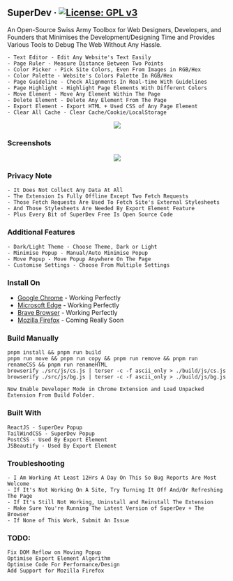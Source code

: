 ## SuperDev &middot; [![License: GPL v3](https://img.shields.io/badge/License-GPLv3-blue.svg)](https://www.gnu.org/licenses/gpl-3.0)

An Open-Source Swiss Army Toolbox for Web Designers, Developers, and Founders that Minimises the Development/Designing Time and Provides Various Tools to Debug The Web Without Any Hassle.

```
- Text Editor - Edit Any Website's Text Easily
- Page Ruler - Measure Distance Between Two Points
- Color Picker - Pick Site Colors, Even From Images in RGB/Hex
- Color Palette - Website's Colors Palette In RGB/Hex
- Page Guideline - Check Alignments In Real-time With Guidelines
- Page Highlight - Highlight Page Elements With Different Colors
- Move Element - Move Any Element Within The Page
- Delete Element - Delete Any Element From The Page
- Export Element - Export HTML + Used CSS of Any Page Element
- Clear All Cache - Clear Cache/Cookie/LocalStorage
```

<p align="center">
  <a href="https://www.youtube.com/watch?v=KWj-TqCuoHo">
    <img src="https://github.com/twoabd/superdev/blob/main/screenshots/youtube/1.png">
  </a>
</p>


### Screenshots

<p align="center">
  <img src="https://github.com/twoabd/superdev/blob/main/screenshots/github/1.png">
</p>

### Privacy Note

```
- It Does Not Collect Any Data At All
- The Extension Is Fully Offline Except Two Fetch Requests
- Those Fetch Requests Are Used To Fetch Site's External Stylesheets
- And Those Stylesheets Are Needed By Export Element Feature
- Plus Every Bit of SuperDev Free Is Open Source Code
```

### Additional Features

```
- Dark/Light Theme - Choose Theme, Dark or Light
- Minimise Popup - Manual/Auto Minimise Popup
- Move Popup - Move Popup Anywhere On The Page
- Customise Settings - Choose From Multiple Settings
```

### Install On

- [Google Chrome](https://chrome.google.com/webstore/detail/superdev/jlkikimlceonbmfjieipbonnglnlchhl) - Working Perfectly
- [Microsoft Edge](https://chrome.google.com/webstore/detail/superdev/jlkikimlceonbmfjieipbonnglnlchhl) - Working Perfectly
- [Brave Browser](https://chrome.google.com/webstore/detail/superdev/jlkikimlceonbmfjieipbonnglnlchhl) - Working Perfectly
- [Mozilla Firefox]() - Coming Really Soon<br>

### Build Manually

```
pnpm install && pnpm run build
pnpm run move && pnpm run copy && pnpm run remove && pnpm run renameCSS && pnpm run renameHTML
browserify ./src/js/cs.js | terser -c -f ascii_only > ./build/js/cs.js
browserify ./src/js/bg.js | terser -c -f ascii_only > ./build/js/bg.js
```

```
Now Enable Developer Mode in Chrome Extension and Load Unpacked Extension From Build Folder.
```

### Built With

```
ReactJS - SuperDev Popup
TailWindCSS - SuperDev Popup
PostCSS - Used By Export Element
JSBeautify - Used By Export Element
```

### Troubleshooting

```
- I Am Working At Least 12Hrs A Day On This So Bug Reports Are Most Welcome
- If It's Not Working On A Site, Try Turning It Off And/Or Refreshing The Page
- If It's Still Not Working, Uninstall and Reinstall The Extension
- Make Sure You're Running The Latest Version of SuperDev + The Browser
- If None of This Work, Submit An Issue
```

### TODO:

```
Fix DOM Reflow on Moving Popup
Optimise Export Element Algorithm
Optimise Code For Performance/Design
Add Support for Mozilla Firefox
```
